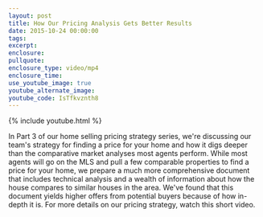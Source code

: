 ```yaml
---
layout: post
title: How Our Pricing Analysis Gets Better Results
date: 2015-10-24 00:00:00
tags:
excerpt:
enclosure:
pullquote:
enclosure_type: video/mp4
enclosure_time:
use_youtube_image: true
youtube_alternate_image:
youtube_code: IsTfkvznth8
---
```


{% include youtube.html %}

In Part 3 of our home selling pricing strategy series, we're discussing our team's strategy for finding a price for your home and how it digs deeper than the comparative market analyses most agents perform. While most agents will go on the MLS and pull a few comparable properties to find a price for your home, we prepare a much more comprehensive document that includes technical analysis and a wealth of information about how the house compares to similar houses in the area. We've found that this document yields higher offers from potential buyers because of how in-depth it is. For more details on our pricing strategy, watch this short video.&nbsp;

&nbsp;